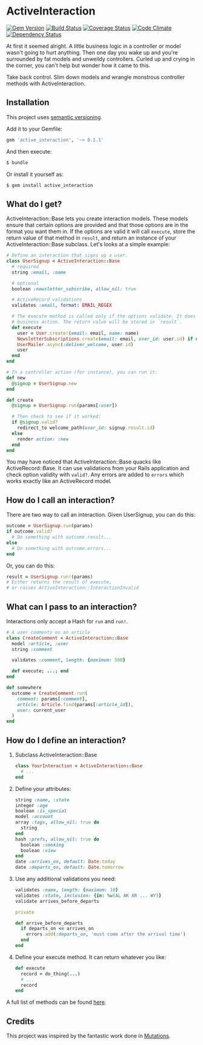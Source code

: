 # ActiveInteraction

[![Gem Version][]](https://badge.fury.io/rb/active_interaction)
[![Build Status][]](https://travis-ci.org/orgsync/active_interaction)
[![Coverage Status][]](https://coveralls.io/r/orgsync/active_interaction)
[![Code Climate][]](https://codeclimate.com/github/orgsync/active_interaction)
[![Dependency Status][]](https://gemnasium.com/orgsync/active_interaction)

At first it seemed alright. A little business logic in a controller or model
wasn't going to hurt anything. Then one day you wake up and you're surrounded
by fat models and unweildy controllers. Curled up and crying in the
corner, you can't help but wonder how it came to this.

Take back control. Slim down models and wrangle monstrous controller methods
with ActiveInteraction.

## Installation

This project uses [semantic versioning][].

Add it to your Gemfile:

~~~ rb
gem 'active_interaction', '~> 0.1.1'
~~~

And then execute:

~~~ sh
$ bundle
~~~

Or install it yourself as:

~~~ rb
$ gem install active_interaction
~~~

## What do I get?

ActiveInteraction::Base lets you create interaction models. These models ensure
that certain options are provided and that those options are in the format you
want them in. If the options are valid it will call `execute`, store the return
value of that method in `result`, and return an instance of your ActiveInteraction::Base
subclass. Let's looks at a simple example:

~~~ rb
# Define an interaction that signs up a user.
class UserSignup < ActiveInteraction::Base
  # required
  string :email, :name

  # optional
  boolean :newsletter_subscribe, allow_nil: true

  # ActiveRecord validations
  validates :email, format: EMAIL_REGEX

  # The execute method is called only if the options validate. It does your
  # business action. The return value will be stored in `result`.
  def execute
    user = User.create!(email: email, name: name)
    NewsletterSubscriptions.create(email: email, user_id: user.id) if newsletter_subscribe
    UserMailer.async(:deliver_welcome, user.id)
    user
  end
end

# In a controller action (for instance), you can run it:
def new
  @signup = UserSignup.new
end

def create
  @signup = UserSignup.run(params[:user])

  # Then check to see if it worked:
  if @signup.valid?
    redirect_to welcome_path(user_id: signup.result.id)
  else
    render action: :new
  end
end
~~~

You may have noticed that ActiveInteraction::Base quacks like ActiveRecord::Base.
It can use validations from your Rails application and check option validity with
`valid?`. Any errors are added to `errors` which works exactly like an ActiveRecord
model.

## How do I call an interaction?

There are two way to call an interaction. Given UserSignup, you can do this:

~~~ rb
outcome = UserSignup.run(params)
if outcome.valid?
  # Do something with outcome.result...
else
  # Do something with outcome.errors...
end
~~~

Or, you can do this:

~~~ rb
result = UserSignup.run!(params)
# Either returns the result of execute,
# or raises ActiveInteraction::InteractionInvalid
~~~

## What can I pass to an interaction?

Interactions only accept a Hash for `run` and `run!`.

~~~ rb
# A user comments on an article
class CreateComment < ActiveInteraction::Base
  model :article, :user
  string :comment

  validates :comment, length: {maximum: 500}

  def execute; ...; end
end

def somewhere
  outcome = CreateComment.run(
    comment: params[:comment],
    article: Article.find(params[:article_id]),
    user: current_user
  )
end
~~~

## How do I define an interaction?

1. Subclass ActiveInteraction::Base

    ~~~ rb
    class YourInteraction < ActiveInteraction::Base
      # ...
    end
    ~~~

2. Define your attributes:

    ~~~ rb
    string :name, :state
    integer :age
    boolean :is_special
    model :account
    array :tags, allow_nil: true do
      string
    end
    hash :prefs, allow_nil: true do
      boolean :smoking
      boolean :view
    end
    date :arrives_on, default: Date.today
    date :departs_on, default: Date.tomorrow
    ~~~

3. Use any additional validations you need:

    ~~~ rb
    validates :name, length: {maximum: 10}
    validates :state, inclusion: {in: %w(AL AK AR ... WY)}
    validate arrives_before_departs

    private

    def arrive_before_departs
      if departs_on <= arrives_on
        errors.add(:departs_on, 'must come after the arrival time')
      end
    end
    ~~~

4. Define your execute method. It can return whatever you like:

    ~~~ rb
    def execute
      record = do_thing(...)
      # ...
      record
    end
    ~~~

A full list of methods can be found [here](http://www.rubydoc.info/github/orgsync/active_interaction/master/ActiveInteraction/Base).

## Credits

This project was inspired by the fantastic work done in [Mutations][].

[build status]: https://travis-ci.org/orgsync/active_interaction.png
[code climate]: https://codeclimate.com/github/orgsync/active_interaction.png
[coverage status]: https://coveralls.io/repos/orgsync/active_interaction/badge.png
[dependency status]: https://gemnasium.com/orgsync/active_interaction.png
[gem version]: https://badge.fury.io/rb/active_interaction.png
[mutations]: https://github.com/cypriss/mutations
[semantic versioning]: http://semver.org
